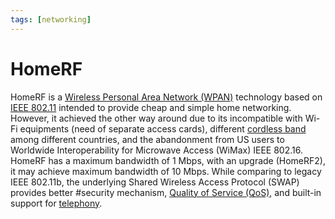 ```yaml
---
tags: [networking]
---
```


# HomeRF

HomeRF is a [Wireless Personal Area Network (WPAN)](202303292149.md) technology
based on [IEEE 802.11](202303292155.md) intended to provide cheap and simple
home networking. However, it achieved the other way around due to its
incompatible with Wi-Fi equipments (need of separate access cards), different
[cordless band](202304212216.md) among different countries, and the abandonment
from US users to Worldwide Interoperability for Microwave Access (WiMax) IEEE
802.16. HomeRF has a maximum bandwidth of 1 Mbps, with an upgrade (HomeRF2), it
may achieve maximum bandwidth of 10 Mbps. While comparing to legacy IEEE
802.11b, the underlying Shared Wireless Access Protocol (SWAP) provides better
#security mechanism, [Quality of Service (QoS)](202209282057.md), and built-in
support for [telephony](202303311239.md).
